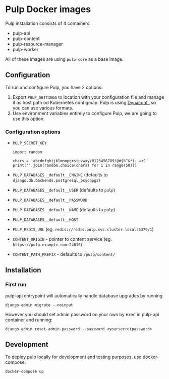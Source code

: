 # Pulp Docker images

Pulp installation consists of 4 containers:

- pulp-api
- pulp-content
- pulp-resource-manager
- pulp-worker

All of these images are using `pulp-core` as a base image.

## Configuration

To run and configure Pulp, you have 2 options:

1. Export `PULP_SETTINGS` to location with your configuration file and manage
   it as host path od Kubernetes configmap.
   Pulp is using [Dynaconf](https://dynaconf.readthedocs.io/en/latest/guides/examples.html)_ so you can use various formats.
2. Use environment variables entirely to configure Pulp, we are going to use
   this option.

### Configuration options

- `PULP_SECRET_KEY`

   ```
   import random

   chars = 'abcdefghijklmnopqrstuvwxyz0123456789!@#$%^&*(-_=+)'
   print(''.join(random.choice(chars) for i in range(50)))
   ```

- `PULP_DATABASES__default__ENGINE` (defaults to `django.db.backends.postgresql_psycopg2`)
- `PULP_DATABASES__default__USER` (defaults to `pulp`)
- `PULP_DATABASES__default__PASSWORD`
- `PULP_DATABASES__default__NAME` (defaults to `pulp`)
- `PULP_DATABASES__default__HOST`

- `PULP_REDIS_URL` (eg. `redis://redis.pulp.svc.cluster.local:6379/1`)

- `CONTENT_ORIGIN` - pointer to content service (eg. `https://pulp.example.com:24816`)
- `CONTENT_PATH_PREFIX` - defaults to `/pulp/content/`

## Installation

### First run

pulp-api entrypoint will automatically handle database upgrades by running

```
django-admin migrate --noinput
```

However you should set admin password on your own by exec in pulp-api
container and running:

```
django-admin reset-admin-password --password <yoursecretpassword>
```

## Development

To deploy pulp locally for development and testing purposes, use
docker-compose:

```
docker-compose up
```
